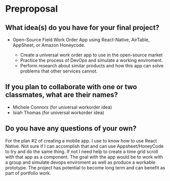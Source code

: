 # Preproposal

## What idea(s) do you have for your final project?

- Open-Source Field Work Order App using React-Native, AirTable, AppSheet, or Amazon Honeycode.

  - Create a universal work order app to use in the open-source market
  - Practice the process of DevOps and simulate a working enviroment.
  - Perform research about similar products and how this app can solve problems that other services cannot.

## If you plan to collaborate with one or two classmates, what are their names?

- Michele Connors (for universal workorder idea) <br/>
- Isiah Thomas (for universal workorder idea) <br/>

## Do you have any questions of your own?

For the plan #2 of creating a mobile app. I use to know how to use React Native. Not sure if I can accomplish that and can use Appsheet/HoneyCode to try and do the same thing. If not I need help to create a time grid scroll with that app as a component. The goal with the app would be to work with a group and simulate devops enviroment as well as produce a workable prototype. The project has potential to become long term and can benefit as part of portfolio work.
